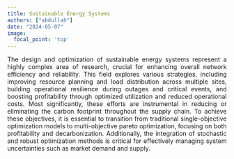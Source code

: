```yaml
---
title: Sustainable Energy Systems
authors: ["abdullah"]
date: "2024-05-07"
image:
  focal_point: 'top'
---
```


<!--more-->

<div style="text-align: justify">
The design and optimization of sustainable energy systems represent a highly complex area of research, crucial for enhancing overall network efficiency and reliability. This field explores various strategies, including improving resource planning and load distribution across multiple sites, building operational resilience during outages and critical events, and boosting profitability through optimized utilization and reduced operational costs. Most significantly, these efforts are instrumental in reducing or eliminating the carbon footprint throughout the supply chain. To achieve these objectives, it is essential to transition from traditional single-objective optimization models to multi-objective pareto optimization, focusing on both profitability and decarbonization. Additionally, the integration of stochastic and robust optimization methods is critical for effectively managing system uncertainties such as market demand and supply.
</div>


